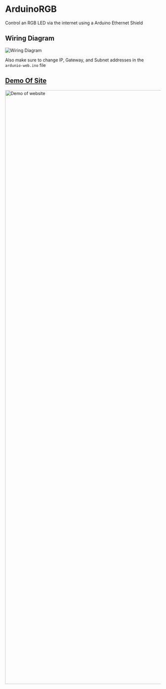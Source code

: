 # ArduinoRGB

Control an RGB LED via the internet using a Arduino Ethernet Shield

## Wiring Diagram

![Wiring Diagram](https://user-images.githubusercontent.com/19974370/235811810-8418ffbd-b514-42f4-848e-6f61085afbd4.png)

Also make sure to change IP, Gateway, and Subnet addresses in the `ardunio-web.ino` file

## [Demo Of Site](https://zfauser.github.io/Arduino-Ethernet-RGB/)

<img width="1920" alt="Demo of website" src="https://user-images.githubusercontent.com/19974370/235812011-b0642785-ce18-4b80-bea4-d9a243ca3667.png">
